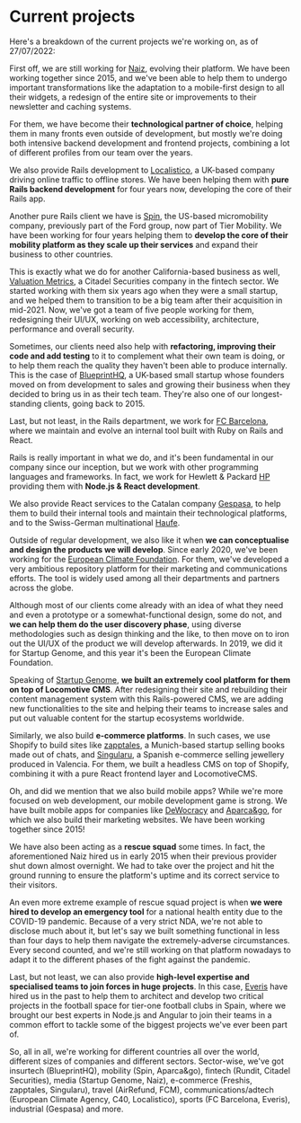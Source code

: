 # Current projects

Here's a breakdown of the current projects we're working on, as of 27/07/2022:

First off, we are still working for <a href="https://naiz.eus" title="Naiz" target="_blank">Naiz</a>, evolving their platform. We have been working together since 2015, and we've been able to help them to undergo important transformations like the adaptation to a mobile-first design to all their widgets, a redesign of the entire site or improvements to their newsletter and caching systems.

For them, we have become their <strong>technological partner of choice</strong>, helping them in many fronts even outside of development, but mostly we're doing both intensive backend development and frontend projects, combining a lot of different profiles from our team over the years.

We also provide Rails development to <a href="https://localistico.com/" title="Localistico" target="_blank">Localistico</a>, a UK-based company driving online traffic to offline stores. We have been helping them with <strong>pure Rails backend development</strong> for four years now, developing the core of their Rails app.

Another pure Rails client we have is <a href="https://www.spin.app/" title="Spin" target="_blank">Spin</a>, the US-based micromobility company, previously part of the Ford group, now part of Tier Mobility. We have been working for four years helping them to <strong>develop the core of their mobility platform as they scale up their services</strong> and expand their business to other countries.

This is exactly what we do for another California-based business as well, <a href="http://valuationmetricsinc.com/" title="Valuation Metrics" target="_blank">Valuation Metrics</a>, a Citadel Securities company in the fintech sector. We started working with them six years ago when they were a small startup, and we helped them to transition to be a big team after their acquisition in mid-2021. Now, we've got a team of five people working for them, redesigning their UI/UX, working on web accessibility, architecture, performance and overall security.

Sometimes, our clients need also help with <strong>refactoring, improving their code and add testing</strong> to it to complement what their own team is doing, or to help them reach the quality they haven't been able to produce internally. This is the case of <a href="http://www.blueprinthq.com/" title="BlueprintHQ" target="_blank">BlueprintHQ</a>, a UK-based small startup whose founders moved on from development to sales and growing their business when they decided to bring us in as their tech team. They're also one of our longest-standing clients, going back to 2015.

Last, but not least, in the Rails department, we work for <a href="https://www.fcbarcelona.com" title="FC Barcelona" target="_blank">FC Barcelona</a>, where we maintain and evolve an internal tool built with Ruby on Rails and React.

Rails is really important in what we do, and it's been fundamental in our company since our inception, but we work with other programming languages and frameworks. In fact, we work for Hewlett & Packard <a href="https://www.hp.com" title="HP" target="_blank">HP</a> providing them with <strong>Node.js & React development</strong>.

We also provide React services to the Catalan company <a href="http://www.gespasa.eu/" title="Gespasa" target="_blank">Gespasa</a>, to help them to build their internal tools and maintain their technological platforms, and to the Swiss-German multinational <a href="https://www.haufe.de" title="Haufe" target="_blank">Haufe</a>.

Outside of regular development, we also like it when <strong>we can conceptualise and design the products we will develop</strong>. Since early 2020, we've been working for the <a href="https://europeanclimate.org/" title="European Climate Foundation" target="_blank">European Climate Foundation</a>. For them, we've developed a very ambitious repository platform for their marketing and communications efforts. The tool is widely used among all their departments and partners across the globe.

Although most of our clients come already with an idea of what they need and even a prototype or a somewhat-functional design, some do not, and <strong>we can help them do the user discovery phase</strong>, using diverse methodologies such as design thinking and the like, to then move on to iron out the UI/UX of the product we will develop afterwards. In 2019, we did it for Startup Genome, and this year it's been the European Climate Foundation.

Speaking of <a href="https://www.startupgenome.com" title="Startup Genome" target="_blank">Startup Genome</a>, <strong>we built an extremely cool platform for them on top of Locomotive CMS</strong>. After redesigning their site and rebuilding their content management system with this Rails-powered CMS, we are adding new functionalities to the site and helping their teams to increase sales and put out valuable content for the startup ecosystems worldwide.

Similarly, we also build <strong>e-commerce platforms</strong>. In such cases, we use Shopify to build sites like <a href="http://www.zapptales.de" title="zapptales" target="_blank">zapptales</a>, a Munich-based startup selling books made out of chats, and <a href="https://www.singularu.com" title="Singularu" target="_blank">Singularu</a>, a Spanish e-commerce selling jewellery produced in Valencia. For them, we built a headless CMS on top of Shopify, combining it with a pure React frontend layer and LocomotiveCMS.

Oh, and did we mention that we also build mobile apps? While we're more focused on web development, our mobile development game is strong. We have built mobile apps for companies like <a href="https://www.dewocracy.com" title="DeWocracy" target="_blank">DeWocracy</a> and <a href="https://www.aparcandgo.com/en/" title="Aparca&go" target="_blank">Aparca&go</a>, for which we also build their marketing websites. We have been working together since 2015!

We have also been acting as a <strong>rescue squad</strong> some times. In fact, the aforementioned Naiz hired us in early 2015 when their previous provider shut down almost overnight. We had to take over the project and hit the ground running to ensure the platform's uptime and its correct service to their visitors.

An even more extreme example of rescue squad project is when <strong>we were hired to develop an emergency tool</strong> for a national health entity due to the COVID-19 pandemic. Because of a very strict NDA, we're not able to disclose much about it, but let's say we built something functional in less than four days to help them navigate the extremely-adverse circumstances. Every second counted, and we're still working on that platform nowadays to adapt it to the different phases of the fight against the pandemic.

Last, but not least, we can also provide <strong>high-level expertise and specialised teams to join forces in huge projects</strong>. In this case, <a href="https://www.everis.com/global/en" title="Everis" target="_blank">Everis</a> have hired us in the past to help them to architect and develop two critical projects in the football space for tier-one football clubs in Spain, where we brought our best experts in Node.js and Angular to join their teams in a common effort to tackle some of the biggest projects we've ever been part of.

So, all in all, we're working for different countries all over the world, different sizes of companies and different sectors. Sector-wise, we've got insurtech (BlueprintHQ), mobility (Spin, Aparca&go), fintech (Rundit, Citadel Securities), media (Startup Genome, Naiz), e-commerce (Freshis, zapptales, Singularu), travel (AirRefund, FCM), communications/adtech (European Climate Agency, C40, Localistico), sports (FC Barcelona, Everis), industrial (Gespasa) and more.


